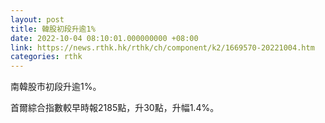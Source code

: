 ```yaml
---
layout: post
title: 韓股初段升逾1%
date: 2022-10-04 08:10:01.000000000 +08:00
link: https://news.rthk.hk/rthk/ch/component/k2/1669570-20221004.htm
categories: rthk
---
```


南韓股市初段升逾1%。

首爾綜合指數較早時報2185點，升30點，升幅1.4%。
